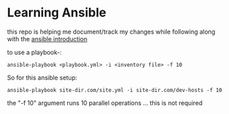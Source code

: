 # Learning Ansible

this repo is helping me document/track my changes while following along with the [ansible introduction](http://docs.ansible.com/intro.html)

to use a playbook-:
	
	ansible-playbook <playbook.yml> -i <inventory file> -f 10

So for this ansible setup:

	ansible-playbook site-dir.com/site.yml -i site-dir.com/dev-hosts -f 10

the "-f 10" argument runs 10 parallel operations ... this is not required

